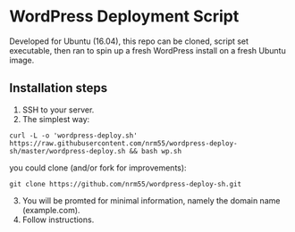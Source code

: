 # WordPress Deployment Script

Developed for Ubuntu (16.04), this repo can be cloned, script set executable, then ran to spin up a fresh WordPress install on a fresh Ubuntu image.

## Installation steps
1. SSH to your server. 
2. The simplest way:
```
curl -L -o 'wordpress-deploy.sh' https://raw.githubusercontent.com/nrm55/wordpress-deploy-sh/master/wordpress-deploy.sh && bash wp.sh
```
you could clone (and/or fork for improvements):
```
git clone https://github.com/nrm55/wordpress-deploy-sh.git
```
3. You will be promted for minimal information, namely the domain name (example.com).
4. Follow instructions.
